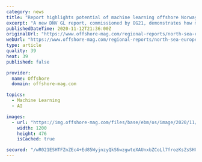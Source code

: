 ```yaml
---
category: news
title: "Report highlights potential of machine learning offshore Norway"
excerpt: "A new DNV GL report, commissioned by OG21, demonstrates how machine learning should be developed, adopted, and scaled more quickly in the Norwegian continental shelf."
publishedDateTime: 2020-11-12T21:36:00Z
originalUrl: "https://www.offshore-mag.com/regional-reports/north-sea-europe/article/14187290/report-highlights-potential-of-machine-learning-offshore-norway"
webUrl: "https://www.offshore-mag.com/regional-reports/north-sea-europe/article/14187290/report-highlights-potential-of-machine-learning-offshore-norway"
type: article
quality: 39
heat: 39
published: false

provider:
  name: Offshore
  domain: offshore-mag.com

topics:
  - Machine Learning
  - AI

images:
  - url: "https://img.offshore-mag.com/files/base/ebm/os/image/2020/11/dnvgl1112.5fada82991718.png?auto=format&fit=max&w=1200"
    width: 1200
    height: 476
    isCached: true

secured: "/wR021ESHTFZnZEc4+Ed85WyjnzyQkS6wzgwteXAUnxbZCoLl7frozKsZsSHUBqo9Uaf0zvZo/x0KRxJohyb9HJGccWRWJ0z+Ghxjq8hjyJPbzEqZbuArsjm4E7RpdLjN4yRR7Twj5C7vkqU6jMrdJJ1dl/TtfU9TYDB6x57nhUTbgn64E/x9LPcAJg9NFeuwt2nEUHc39E1DVhr+C1oAhwE/YH+4hnHazirnMMsM2a0SEPt7Ru88r+oMz9+706e+4Ob78bgBHgF3nx8f0XlotQe3ZlHKrfBveo6t76kye4a7uRHH8IO584woLqyU3uylA8LEuoK5th+XL6vVD+YMIWTQj6oFWSr2f72ctHoqWc=;3NI4MfFGQQ0/r53pNPzDtg=="
---
```


